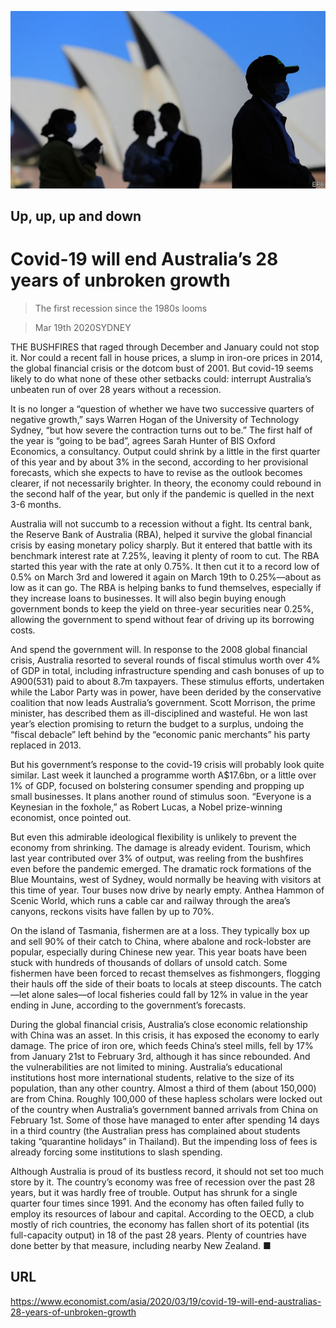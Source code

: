 ![](./images/20200321_ASP501.jpg)

## Up, up, up and down

# Covid-19 will end Australia’s 28 years of unbroken growth

> The first recession since the 1980s looms

> Mar 19th 2020SYDNEY

THE BUSHFIRES that raged through December and January could not stop it. Nor could a recent fall in house prices, a slump in iron-ore prices in 2014, the global financial crisis or the dotcom bust of 2001. But covid-19 seems likely to do what none of these other setbacks could: interrupt Australia’s unbeaten run of over 28 years without a recession.

It is no longer a “question of whether we have two successive quarters of negative growth,” says Warren Hogan of the University of Technology Sydney, “but how severe the contraction turns out to be.” The first half of the year is “going to be bad”, agrees Sarah Hunter of BIS Oxford Economics, a consultancy. Output could shrink by a little in the first quarter of this year and by about 3% in the second, according to her provisional forecasts, which she expects to have to revise as the outlook becomes clearer, if not necessarily brighter. In theory, the economy could rebound in the second half of the year, but only if the pandemic is quelled in the next 3-6 months.

Australia will not succumb to a recession without a fight. Its central bank, the Reserve Bank of Australia (RBA), helped it survive the global financial crisis by easing monetary policy sharply. But it entered that battle with its benchmark interest rate at 7.25%, leaving it plenty of room to cut. The RBA started this year with the rate at only 0.75%. It then cut it to a record low of 0.5% on March 3rd and lowered it again on March 19th to 0.25%—about as low as it can go. The RBA is helping banks to fund themselves, especially if they increase loans to businesses. It will also begin buying enough government bonds to keep the yield on three-year securities near 0.25%, allowing the government to spend without fear of driving up its borrowing costs.

And spend the government will. In response to the 2008 global financial crisis, Australia resorted to several rounds of fiscal stimulus worth over 4% of GDP in total, including infrastructure spending and cash bonuses of up to A$900 ($531) paid to about 8.7m taxpayers. These stimulus efforts, undertaken while the Labor Party was in power, have been derided by the conservative coalition that now leads Australia’s government. Scott Morrison, the prime minister, has described them as ill-disciplined and wasteful. He won last year’s election promising to return the budget to a surplus, undoing the “fiscal debacle” left behind by the “economic panic merchants” his party replaced in 2013.

But his government’s response to the covid-19 crisis will probably look quite similar. Last week it launched a programme worth A$17.6bn, or a little over 1% of GDP, focused on bolstering consumer spending and propping up small businesses. It plans another round of stimulus soon. “Everyone is a Keynesian in the foxhole,” as Robert Lucas, a Nobel prize-winning economist, once pointed out.

But even this admirable ideological flexibility is unlikely to prevent the economy from shrinking. The damage is already evident. Tourism, which last year contributed over 3% of output, was reeling from the bushfires even before the pandemic emerged. The dramatic rock formations of the Blue Mountains, west of Sydney, would normally be heaving with visitors at this time of year. Tour buses now drive by nearly empty. Anthea Hammon of Scenic World, which runs a cable car and railway through the area’s canyons, reckons visits have fallen by up to 70%.

On the island of Tasmania, fishermen are at a loss. They typically box up and sell 90% of their catch to China, where abalone and rock-lobster are popular, especially during Chinese new year. This year boats have been stuck with hundreds of thousands of dollars of unsold catch. Some fishermen have been forced to recast themselves as fishmongers, flogging their hauls off the side of their boats to locals at steep discounts. The catch—let alone sales—of local fisheries could fall by 12% in value in the year ending in June, according to the government’s forecasts.

During the global financial crisis, Australia’s close economic relationship with China was an asset. In this crisis, it has exposed the economy to early damage. The price of iron ore, which feeds China’s steel mills, fell by 17% from January 21st to February 3rd, although it has since rebounded. And the vulnerabilities are not limited to mining. Australia’s educational institutions host more international students, relative to the size of its population, than any other country. Almost a third of them (about 150,000) are from China. Roughly 100,000 of these hapless scholars were locked out of the country when Australia’s government banned arrivals from China on February 1st. Some of those have managed to enter after spending 14 days in a third country (the Australian press has complained about students taking “quarantine holidays” in Thailand). But the impending loss of fees is already forcing some institutions to slash spending.

Although Australia is proud of its bustless record, it should not set too much store by it. The country’s economy was free of recession over the past 28 years, but it was hardly free of trouble. Output has shrunk for a single quarter four times since 1991. And the economy has often failed fully to employ its resources of labour and capital. According to the OECD, a club mostly of rich countries, the economy has fallen short of its potential (its full-capacity output) in 18 of the past 28 years. Plenty of countries have done better by that measure, including nearby New Zealand. ■

## URL

https://www.economist.com/asia/2020/03/19/covid-19-will-end-australias-28-years-of-unbroken-growth
